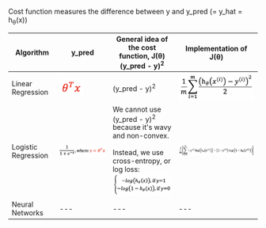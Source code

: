 Cost function measures the difference between y and y_pred (= y_hat = h<sub>θ</sub>(x))

Algorithm | y_pred | General idea of the cost function, J(θ)<br/>(y_pred - y)<sup>2</sup> | Implementation of J(θ)
--- | --- | --- | ---
Linear Regression | <img src="./images/y_hat_linear_regression.png" width="50px"> | (y_pred - y)<sup>2</sup> | <img src="./images/cost_function_linear_regression.png" width="180px">
Logistic Regression | <img src="./images/y_hat_logistic_regression.png" width="350px"> | We cannot use (y_pred - y)<sup>2</sup> because it's wavy and non-convex.<br/><br/>Instead, we use cross-entropy, or log loss:<br/><img src="./images/cost_function_logistic_regression_idea.png" width="200px"> | <img src="./images/cost_function_logistic_regression_implementation.png" width="400px">
Neural Networks | --- | --- | ---

